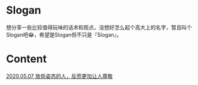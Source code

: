 # Slogan

想分享一些比较值得玩味的话术和观点，没想好怎么起个高大上的名字，暂且叫个Slogan吧😂，希望是Slogan但不只是『Slogan』。

# Content

[2020.05.07 放低姿态的人，反而更加让人尊敬](https://github.com/Lobster-King/Slogan/blob/master/2020.05.07%20%E5%A7%BF%E6%80%81%E6%94%BE%E5%BE%88%E4%BD%8E%E7%9A%84%E4%BA%BA%EF%BC%8C%E5%8F%8D%E8%80%8C%E6%9B%B4%E5%8A%A0%E8%AE%A9%E4%BA%BA%E5%B0%8A%E6%95%AC.md)
